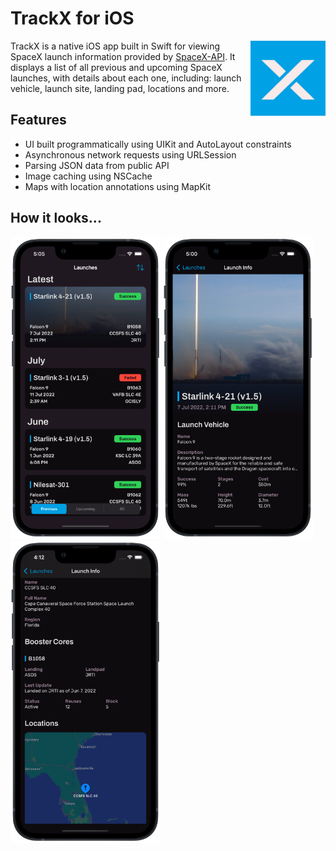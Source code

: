 # TrackX for iOS
<img src="Screenshots/App%20Icon.png" align="right"
     alt="TrackX Icon" width="120" height="120">

TrackX is a native iOS app built in Swift for viewing SpaceX launch information provided by [SpaceX-API](https://github.com/r-spacex/SpaceX-API). It displays a list of all previous and upcoming SpaceX launches, with details about each one, including: launch vehicle, launch site, landing pad, locations and more.

## Features
- UI built programmatically using UIKit and AutoLayout constraints
- Asynchronous network requests using URLSession
- Parsing JSON data from public API
- Image caching using NSCache 
- Maps with location annotations using MapKit

## How it looks...
<p float="left">
  <img src="Screenshots/Main%20List.png" width="240" />
  <img src="Screenshots/Details.png" width="240" /> 
  <img src="Screenshots/Second%20Details.png" width="240" />
</p>
